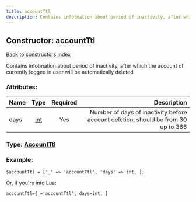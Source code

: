 ```yaml
---
title: accountTtl
description: Contains infotmation about period of inactivity, after which the account of currently logged in user will be automatically deleted
---
```

## Constructor: accountTtl  
[Back to constructors index](index.md)



Contains infotmation about period of inactivity, after which the account of currently logged in user will be automatically deleted

### Attributes:

| Name     |    Type       | Required | Description |
|----------|:-------------:|:--------:|------------:|
|days|[int](../types/int.md) | Yes|Number of days of inactivity before account deletion, should be from 30 up to 366|



### Type: [AccountTtl](../types/AccountTtl.md)


### Example:

```
$accountTtl = ['_' => 'accountTtl', 'days' => int, ];
```  

Or, if you're into Lua:  


```
accountTtl={_='accountTtl', days=int, }

```



